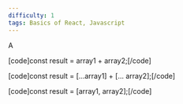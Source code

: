 ```yaml
---
difficulty: 1
tags: Basics of React, Javascript
---
```


A


[code]const result = array1 + array2;[/code]


[code]const result = [...array1] + [... array2];[/code]


[code]const result = [array1, array2];[/code]

